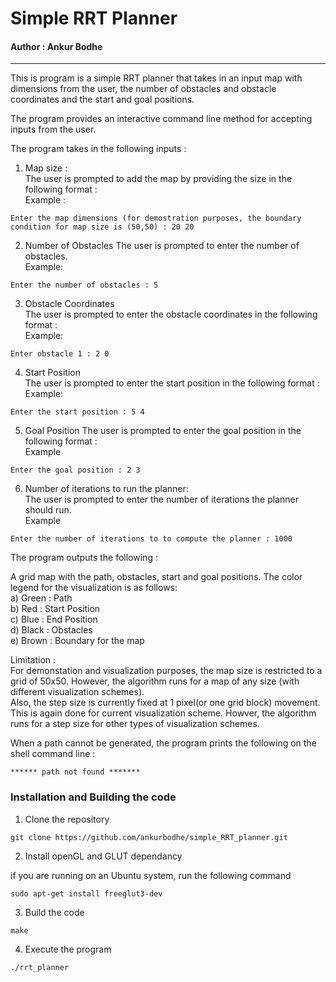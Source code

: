 # Simple RRT Planner
#### Author : Ankur Bodhe

---
This is program is a simple RRT planner that takes in an input map with dimensions from the user, the number of obstacles and obstacle coordinates and the start and goal positions.

The program provides an interactive command line method for accepting inputs from the user.

The program takes in the following inputs :  
1) Map size :  
  The user is prompted to add the map by providing the size in the following format : <rows> <columns>  
  Example :  
  ```
  Enter the map dimensions (for demostration purposes, the boundary condition for map size is (50,50) : 20 20 
  ```
2) Number of Obstacles 
  The user is prompted to enter the number of obstacles.  
  Example:  
  ```
  Enter the number of obstacles : 5
  ```  
3) Obstacle Coordinates  
  The user is prompted to enter the obstacle coordinates in the following format : <row number> <colummn number>  
  Example:  
  ```
  Enter obstacle 1 : 2 0
  ```
4) Start Position  
  The user is prompted to enter the start position in the following format : <row number> <column number>  
  Example:  
  ```
  Enter the start position : 5 4
  ```  
5) Goal Position
  The user is prompted to enter the goal position in the following format : <row number> <column number>  
  Example  
  ```
  Enter the goal position : 2 3
  ```
6) Number of iterations to run the planner:  
  The user is prompted to enter the number of iterations the planner should run.  
  Example
  ```
  Enter the number of iterations to to compute the planner : 1000  
  ```


The program outputs the following :

A grid map with the path, obstacles, start and goal positions. The color legend for the visualization is as follows:  
a) Green : Path  
b) Red   : Start Position  
c) Blue  : End Position  
d) Black : Obstacles  
e) Brown : Boundary for the map

Limitation :  
For demonstation and visualization purposes, the map size is restricted to a grid of 50x50. However, the algorithm runs for a map of any size (with different visualization schemes).  
Also, the step size is currently fixed at 1 pixel(or one grid block) movement. This is again done for current visualization scheme. Howver, the algorithm runs for a step size for other types of visualization schemes.

When a path cannot be generated, the program prints the following on the shell command line :
```
****** path not found *******
```


### Installation and Building the code 

1) Clone the repository 
```
git clone https://github.com/ankurbodhe/simple_RRT_planner.git
```
2) Install openGL and GLUT dependancy

if you are running on an Ubuntu system, run the following command
```
sudo apt-get install freeglut3-dev
```
3) Build the code
```
make
```
4) Execute the program
```
./rrt_planner
```
